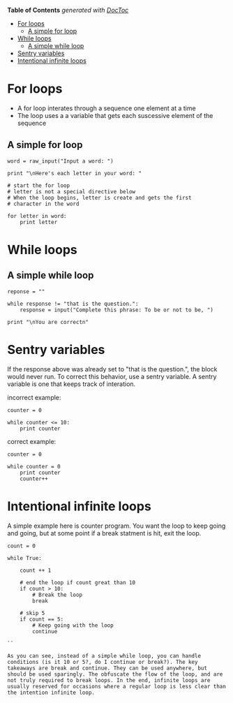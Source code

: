 <!-- START doctoc generated TOC please keep comment here to allow auto update -->
<!-- DON'T EDIT THIS SECTION, INSTEAD RE-RUN doctoc TO UPDATE -->
**Table of Contents**  *generated with [DocToc](https://github.com/thlorenz/doctoc)*

- [For loops](#for-loops)
  - [A simple for loop](#a-simple-for-loop)
- [While loops](#while-loops)
  - [A simple while loop](#a-simple-while-loop)
- [Sentry variables](#sentry-variables)
- [Intentional infinite loops](#intentional-infinite-loops)

<!-- END doctoc generated TOC please keep comment here to allow auto update -->

# For loops

* A for loop interates through a sequence one element at a time
* The loop uses a a variable that gets each suscessive element of the sequence

## A simple for loop

```
word = raw_input("Input a word: ")

print "\nHere's each letter in your word: "

# start the for loop
# letter is not a special directive below
# When the loop begins, letter is create and gets the first
# character in the word

for letter in word:
    print letter
```

# While loops

## A simple while loop
```
reponse = ""

while response != "that is the question.":
	response = input("Complete this phrase: To be or not to be, ")

print "\nYou are correctn"
```

# Sentry variables

If the response above was already set to "that is the question.", the block would never run. To correct this behavior, use a sentry variable. A sentry variable is one that keeps track of interation.

incorrect example:
```
counter = 0

while counter <= 10:
	print counter
```

correct example:
```
counter = 0

while counter = 0
	print counter
	counter++
```

# Intentional infinite loops

A simple example here is counter program. You want the loop to keep going and going, but at some point if a break statment is hit, exit the loop.

```
count = 0 

while True:

	count ++ 1

	# end the loop if count great than 10
	if count > 10:
		# Break the loop
		break

	# skip 5
	if count == 5:
		# Keep going with the loop
		continue

``

As you can see, instead of a simple while loop, you can handle conditions (is it 10 or 5?, do I continue or break?). The key takeaways are break and continue. They can be used anywhere, but should be used sparingly. The obfuscate the flow of the loop, and are not truly required to break loops. In the end, infinite loops are usually reserved for occasions where a regular loop is less clear than the intention infinite loop.
